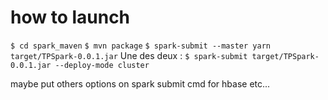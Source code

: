 # how to launch

```$ cd spark_maven```
```$ mvn package```
```$ spark-submit --master yarn  target/TPSpark-0.0.1.jar```
Une des deux :
```$ spark-submit target/TPSpark-0.0.1.jar --deploy-mode cluster```


maybe put others options on spark submit cmd for hbase etc...